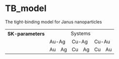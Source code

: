 # TB_model
The tight-binding model for Janus nanoparticles

<table  class="center">
  <tr>
    <th>SK-parameters</th>
    <td style="text-align: center;" colspan="6" >Systems</td>
  </tr>
  <tr>
    <td></td>
    <td colspan="2">Au-Ag</td>
    <td colspan="2">Cu-Ag</td>
    <td colspan="2">Cu-Au</td>
  </tr>
  <tr>
    <td></td>
    <td>Au</td>
    <td>Ag</td>
    <td>Cu</td>
    <td>Ag</td>
    <td>Cu</td>
    <td>Au</td>
  </tr>
</table>
